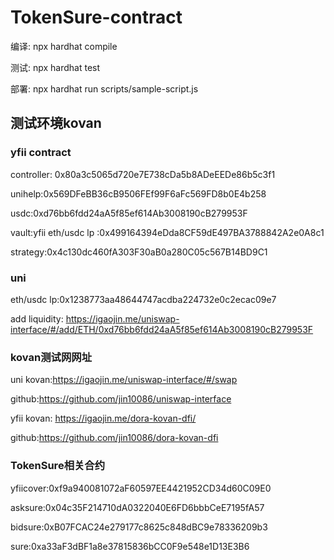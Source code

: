 # TokenSure-contract
 
编译: npx hardhat compile     

测试: npx hardhat test

部署: npx hardhat run scripts/sample-script.js         

## 测试环境kovan

### yfii contract

controller: 0x80a3c5065d720e7E738cDa5b8ADeEEDe86b5c3f1

unihelp:0x569DFeBB36cB9506FEf99F6aFc569FD8b0E4b258

usdc:0xd76bb6fdd24aA5f85ef614Ab3008190cB279953F

vault:yfii eth/usdc lp :0x499164394eDda8CF59dE497BA3788842A2e0A8c1

strategy:0x4c130dc460fA303F30aB0a280C05c567B14BD9C1

### uni

eth/usdc lp:0x1238773aa48644747acdba224732e0c2ecac09e7

add liquidity: https://igaojin.me/uniswap-interface/#/add/ETH/0xd76bb6fdd24aA5f85ef614Ab3008190cB279953F


### kovan测试网网址
uni kovan:https://igaojin.me/uniswap-interface/#/swap

github:https://github.com/jin10086/uniswap-interface

yfii kovan: https://igaojin.me/dora-kovan-dfi/

github:https://github.com/jin10086/dora-kovan-dfi


### TokenSure相关合约

yfiicover:0xf9a940081072aF60597EE4421952CD34d60C09E0

asksure:0x04c35F214710dA0322040E6FD6bbbCeE7195fA57

bidsure:0xB07FCAC24e279177c8625c848dBC9e78336209b3

sure:0xa33aF3dBF1a8e37815836bCC0F9e548e1D13E3B6